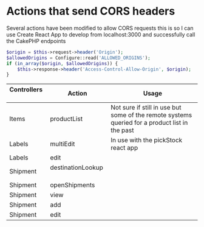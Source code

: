 # Actions that send CORS headers

Several actions have been modified to allow CORS requests this is so I can use Create React App to develop from localhost:3000 and successfully call the CakePHP endpoints


```php
$origin = $this->request->header('Origin');
$allowedOrigins = Configure::read('ALLOWED_ORIGINS');
if (in_array($origin, $allowedOrigins)) {
    $this->response->header('Access-Control-Allow-Origin', $origin);
}
```

|  Controllers &nbsp; &nbsp;  | Action            | Usage |
| :--------- | ----------------- | ----- |
| Items      | productList      | Not sure if still in use but some of the remote systems queried for a product list in the past
| Labels     | multiEdit         | In use with the pickStock react app      |
| Labels     | edit              |       |
| Shipment   | destinationLookup &nbsp; &nbsp; |       |
| Shipment   | openShipments     |       |
| Shipment   | view              |       |
| Shipment   | add               |       |
| Shipment   | edit              |       |
